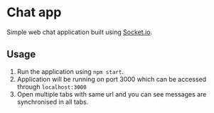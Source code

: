 # Chat app

Simple web chat application built using [Socket.io](https://socket.io/).

## Usage

1. Run the application using ```npm start```.
2. Application will be running on port 3000 which can be accessed through ```localhost:3000```
3. Open multiple tabs with same url and you can see messages are synchronised in all tabs.
